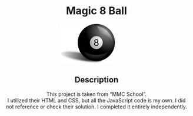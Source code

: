<h1 align="center">Magic 8 Ball</h1>

<div align="center" style="padding-right: 50px;">
<img src="./ball-35516_960_720.webp" alt="pool ball with a number eight" width="150">
</div>

<h2 align="center">Description</h2>

<p align="center">
    This project is taken from “MMC School”. <br>
    I utilized their HTML and CSS, but all the JavaScript code is my own. I did not reference or check their solution. I completed it entirely independently.
</p>
